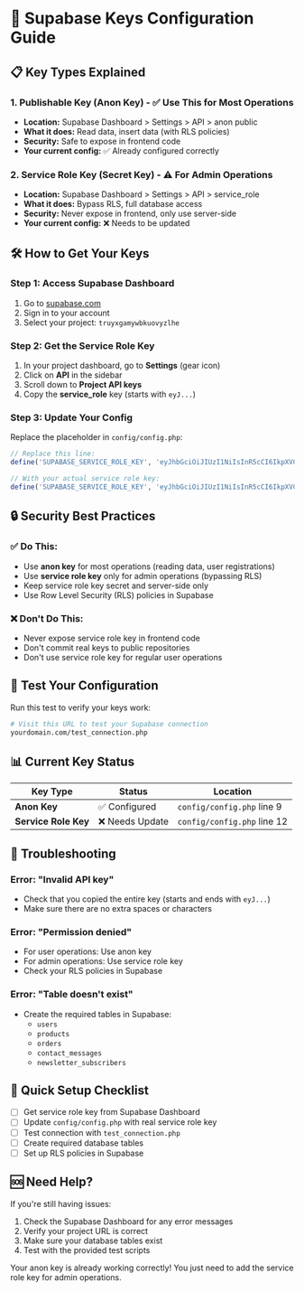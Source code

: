 # 🔑 Supabase Keys Configuration Guide

## 📋 **Key Types Explained**

### **1. Publishable Key (Anon Key) - ✅ Use This for Most Operations**
- **Location:** Supabase Dashboard > Settings > API > anon public
- **What it does:** Read data, insert data (with RLS policies)
- **Security:** Safe to expose in frontend code
- **Your current config:** ✅ Already configured correctly

### **2. Service Role Key (Secret Key) - ⚠️ For Admin Operations**
- **Location:** Supabase Dashboard > Settings > API > service_role
- **What it does:** Bypass RLS, full database access
- **Security:** Never expose in frontend, only use server-side
- **Your current config:** ❌ Needs to be updated

## 🛠️ **How to Get Your Keys**

### **Step 1: Access Supabase Dashboard**
1. Go to [supabase.com](https://supabase.com)
2. Sign in to your account
3. Select your project: `truyxgamywbkuovyzlhe`

### **Step 2: Get the Service Role Key**
1. In your project dashboard, go to **Settings** (gear icon)
2. Click on **API** in the sidebar
3. Scroll down to **Project API keys**
4. Copy the **service_role** key (starts with `eyJ...`)

### **Step 3: Update Your Config**
Replace the placeholder in `config/config.php`:

```php
// Replace this line:
define('SUPABASE_SERVICE_ROLE_KEY', 'eyJhbGciOiJIUzI1NiIsInR5cCI6IkpXVCJ9.eyJpc3MiOiJzdXBhYmFzZSIsInJlZiI6InRydXl4Z2FteXdia3Vvdnl6bGhlIiwicm9sZSI6InNlcnZpY2Vfcm9sZSIsImlhdCI6MTc1Mjg0NTAwOSwiZXhwIjoyMDY4NDIxMDA5fQ.YOUR_SERVICE_ROLE_KEY_HERE');

// With your actual service role key:
define('SUPABASE_SERVICE_ROLE_KEY', 'eyJhbGciOiJIUzI1NiIsInR5cCI6IkpXVCJ9.eyJpc3MiOiJzdXBhYmFzZSIsInJlZiI6InRydXl4Z2FteXdia3Vvdnl6bGhlIiwicm9sZSI6InNlcnZpY2Vfcm9sZSIsImlhdCI6MTc1Mjg0NTAwOSwiZXhwIjoyMDY4NDIxMDA5fQ.ACTUAL_SERVICE_ROLE_KEY_HERE');
```

## 🔒 **Security Best Practices**

### **✅ Do This:**
- Use **anon key** for most operations (reading data, user registrations)
- Use **service role key** only for admin operations (bypassing RLS)
- Keep service role key secret and server-side only
- Use Row Level Security (RLS) policies in Supabase

### **❌ Don't Do This:**
- Never expose service role key in frontend code
- Don't commit real keys to public repositories
- Don't use service role key for regular user operations

## 🧪 **Test Your Configuration**

Run this test to verify your keys work:

```bash
# Visit this URL to test your Supabase connection
yourdomain.com/test_connection.php
```

## 📊 **Current Key Status**

| Key Type | Status | Location |
|----------|--------|----------|
| **Anon Key** | ✅ Configured | `config/config.php` line 9 |
| **Service Role Key** | ❌ Needs Update | `config/config.php` line 12 |

## 🔧 **Troubleshooting**

### **Error: "Invalid API key"**
- Check that you copied the entire key (starts and ends with `eyJ...`)
- Make sure there are no extra spaces or characters

### **Error: "Permission denied"**
- For user operations: Use anon key
- For admin operations: Use service role key
- Check your RLS policies in Supabase

### **Error: "Table doesn't exist"**
- Create the required tables in Supabase:
  - `users`
  - `products`
  - `orders`
  - `contact_messages`
  - `newsletter_subscribers`

## 📝 **Quick Setup Checklist**

- [ ] Get service role key from Supabase Dashboard
- [ ] Update `config/config.php` with real service role key
- [ ] Test connection with `test_connection.php`
- [ ] Create required database tables
- [ ] Set up RLS policies in Supabase

## 🆘 **Need Help?**

If you're still having issues:
1. Check the Supabase Dashboard for any error messages
2. Verify your project URL is correct
3. Make sure your database tables exist
4. Test with the provided test scripts

Your anon key is already working correctly! You just need to add the service role key for admin operations. 